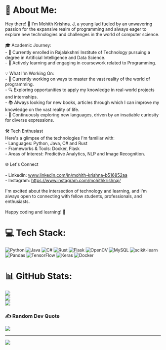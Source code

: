 # 💫 About Me:
Hey there! 👋 I'm Mohith Krishna. J, a young lad fueled by an unwavering passion for the expansive realm of programming and always eager to explore new technologies and challenges in the world of computer science.<br><br>🎓 Academic Journey:<br>- 🏫 Currently enrolled in Rajalakshmi Institute of Technology pursuing a degree in Artificial Intelligence and Data Science.<br>- 🌱 Actively learning and engaging in coursework related to Programming.<br><br>💡 What I'm Working On:<br>- 🚀 Currently working on ways to master the vast reality of the world of programming.<br>- 🔍 Exploring opportunities to apply my knowledge in real-world projects and internships.<br>- 📚 Always looking for new books, articles through which I can improve my knowledge on the vast reality of life.<br>- 📜 Continuously exploring new languages, driven by an insatiable curiosity for diverse expressions.<br><br>🛠️ Tech Enthusiast<br>Here's a glimpse of the technologies I'm familiar with:<br>- Languages: Python, Java, C# and Rust<br>- Frameworks & Tools: Docker, Flask<br>- Areas of Interest: Predictive Analytics, NLP and Image Recognition.<br><br>🌐 Let's Connect<br><br>- LinkedIn: www.linkedin.com/in/mohith-krishna-b516852aa<br>- Instagram: https://www.instagram.com/mohithkrishnaj/<br><br>I'm excited about the intersection of technology and learning, and I'm always open to connecting with fellow students, professionals, and enthusiasts.<br><br>Happy coding and learning! 🚀


# 💻 Tech Stack:
![Python](https://img.shields.io/badge/python-3670A0?style=for-the-badge&logo=python&logoColor=ffdd54) ![Java](https://img.shields.io/badge/java-%23ED8B00.svg?style=for-the-badge&logo=openjdk&logoColor=white) ![C#](https://img.shields.io/badge/c%23-%23239120.svg?style=for-the-badge&logo=csharp&logoColor=white) ![Rust](https://img.shields.io/badge/rust-%23000000.svg?style=for-the-badge&logo=rust&logoColor=white) ![Flask](https://img.shields.io/badge/flask-%23000.svg?style=for-the-badge&logo=flask&logoColor=white) ![OpenCV](https://img.shields.io/badge/opencv-%23white.svg?style=for-the-badge&logo=opencv&logoColor=white) ![MySQL](https://img.shields.io/badge/mysql-%2300000f.svg?style=for-the-badge&logo=mysql&logoColor=white) ![scikit-learn](https://img.shields.io/badge/scikit--learn-%23F7931E.svg?style=for-the-badge&logo=scikit-learn&logoColor=white) ![Pandas](https://img.shields.io/badge/pandas-%23150458.svg?style=for-the-badge&logo=pandas&logoColor=white) ![TensorFlow](https://img.shields.io/badge/TensorFlow-%23FF6F00.svg?style=for-the-badge&logo=TensorFlow&logoColor=white) ![Keras](https://img.shields.io/badge/Keras-%23D00000.svg?style=for-the-badge&logo=Keras&logoColor=white) ![Docker](https://img.shields.io/badge/docker-%230db7ed.svg?style=for-the-badge&logo=docker&logoColor=white)
# 📊 GitHub Stats:
![](https://github-readme-stats.vercel.app/api?username=J-Mohith-Krishna&theme=dracula&hide_border=false&include_all_commits=false&count_private=true)<br/>
![](https://github-readme-streak-stats.herokuapp.com/?user=J-Mohith-Krishna&theme=dracula&hide_border=false)<br/>
![](https://github-readme-stats.vercel.app/api/top-langs/?username=J-Mohith-Krishna&theme=dracula&hide_border=false&include_all_commits=false&count_private=true&layout=compact)

### ✍️ Random Dev Quote
![](https://quotes-github-readme.vercel.app/api?type=horizontal&theme=radical)

---
[![](https://visitcount.itsvg.in/api?id=J-Mohith-Krishna&icon=0&color=0)](https://visitcount.itsvg.in)

<!-- Proudly created with GPRM ( https://gprm.itsvg.in ) -->
